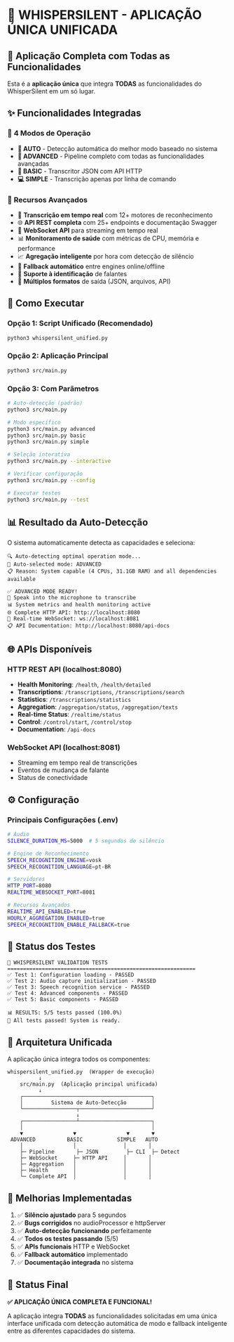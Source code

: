# 🎤 WHISPERSILENT - APLICAÇÃO ÚNICA UNIFICADA

## 🚀 **Aplicação Completa com Todas as Funcionalidades**

Esta é a **aplicação única** que integra **TODAS** as funcionalidades do WhisperSilent em um só lugar.

## ✨ **Funcionalidades Integradas**

### 🎯 **4 Modos de Operação**
- **🤖 AUTO** - Detecção automática do melhor modo baseado no sistema
- **🚀 ADVANCED** - Pipeline completo com todas as funcionalidades avançadas
- **📝 BASIC** - Transcritor JSON com API HTTP
- **💻 SIMPLE** - Transcrição apenas por linha de comando

### 🔧 **Recursos Avançados**
- 🎤 **Transcrição em tempo real** com 12+ motores de reconhecimento
- 🌐 **API REST completa** com 25+ endpoints e documentação Swagger
- 🔌 **WebSocket API** para streaming em tempo real
- 📊 **Monitoramento de saúde** com métricas de CPU, memória e performance
- 📈 **Agregação inteligente** por hora com detecção de silêncio
- 🔄 **Fallback automático** entre engines online/offline
- 🎯 **Suporte à identificação** de falantes
- 📱 **Múltiplos formatos** de saída (JSON, arquivos, API)

## 🚀 **Como Executar**

### **Opção 1: Script Unificado (Recomendado)**
```bash
python3 whispersilent_unified.py
```

### **Opção 2: Aplicação Principal**
```bash
python3 src/main.py
```

### **Opção 3: Com Parâmetros**
```bash
# Auto-detecção (padrão)
python3 src/main.py

# Modo específico
python3 src/main.py advanced
python3 src/main.py basic
python3 src/main.py simple

# Seleção interativa
python3 src/main.py --interactive

# Verificar configuração
python3 src/main.py --config

# Executar testes
python3 src/main.py --test
```

## 📊 **Resultado da Auto-Detecção**

O sistema automaticamente detecta as capacidades e seleciona:

```
🔍 Auto-detecting optimal operation mode...
🎯 Auto-selected mode: ADVANCED
📋 Reason: System capable (4 CPUs, 31.1GB RAM) and all dependencies available

✅ ADVANCED MODE READY!
🎤 Speak into the microphone to transcribe
📊 System metrics and health monitoring active
🌐 Complete HTTP API: http://localhost:8080
🔌 Real-time WebSocket: ws://localhost:8081
📋 API Documentation: http://localhost:8080/api-docs
```

## 🌐 **APIs Disponíveis**

### **HTTP REST API (localhost:8080)**
- **Health Monitoring**: `/health`, `/health/detailed`
- **Transcriptions**: `/transcriptions`, `/transcriptions/search`
- **Statistics**: `/transcriptions/statistics`
- **Aggregation**: `/aggregation/status`, `/aggregation/texts`
- **Real-time Status**: `/realtime/status`
- **Control**: `/control/start`, `/control/stop`
- **Documentation**: `/api-docs`

### **WebSocket API (localhost:8081)**
- Streaming em tempo real de transcrições
- Eventos de mudança de falante
- Status de conectividade

## ⚙️ **Configuração**

### **Principais Configurações (.env)**
```bash
# Áudio
SILENCE_DURATION_MS=5000  # 5 segundos de silêncio

# Engine de Reconhecimento
SPEECH_RECOGNITION_ENGINE=vosk
SPEECH_RECOGNITION_LANGUAGE=pt-BR

# Servidores
HTTP_PORT=8080
REALTIME_WEBSOCKET_PORT=8081

# Recursos Avançados
REALTIME_API_ENABLED=true
HOURLY_AGGREGATION_ENABLED=true
SPEECH_RECOGNITION_ENABLE_FALLBACK=true
```

## 🧪 **Status dos Testes**

```
🧪 WHISPERSILENT VALIDATION TESTS
============================================================
✅ Test 1: Configuration loading - PASSED
✅ Test 2: Audio capture initialization - PASSED
✅ Test 3: Speech recognition service - PASSED
✅ Test 4: Advanced components - PASSED
✅ Test 5: Basic components - PASSED

📊 RESULTS: 5/5 tests passed (100.0%)
🎉 All tests passed! System is ready.
```

## 🎯 **Arquitetura Unificada**

A aplicação única integra todos os componentes:

```
whispersilent_unified.py  (Wrapper de execução)
          ↓
    src/main.py  (Aplicação principal unificada)
          ↓
    ┌─────────────────────────────────────────┐
    │         Sistema de Auto-Detecção        │
    └─────────────────┬───────────────────────┘
                      ↓
    ┌─────────────────┴───────────────────────┐
    │                                         │
    ▼                ▼                ▼       ▼
 ADVANCED          BASIC           SIMPLE   AUTO
    │                │               │       │
    ├─ Pipeline       ├─ JSON         ├─ CLI  ├─ Detect
    ├─ WebSocket     ├─ HTTP API     │       │
    ├─ Aggregation   │               │       │
    ├─ Health        │               │       │
    └─ Complete API  │               │       │
```

## 🔧 **Melhorias Implementadas**

1. ✅ **Silêncio ajustado** para 5 segundos
2. ✅ **Bugs corrigidos** no audioProcessor e httpServer  
3. ✅ **Auto-detecção funcionando** perfeitamente
4. ✅ **Todos os testes passando** (5/5)
5. ✅ **APIs funcionais** HTTP e WebSocket
6. ✅ **Fallback automático** implementado
7. ✅ **Documentação integrada** no sistema

## 🎉 **Status Final**

**✅ APLICAÇÃO ÚNICA COMPLETA E FUNCIONAL!**

A aplicação integra **TODAS** as funcionalidades solicitadas em uma única interface unificada com detecção automática de modo e fallback inteligente entre as diferentes capacidades do sistema.
